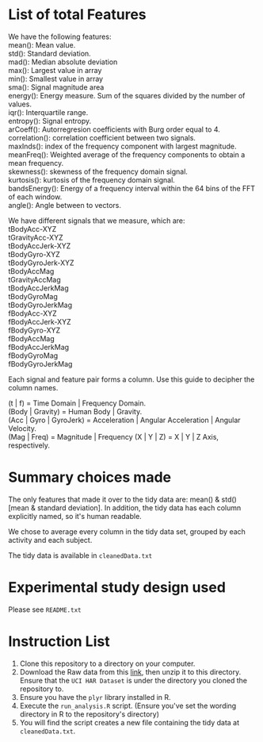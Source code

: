 # List of total Features

We have the following features:  
mean(): Mean value.  
std(): Standard deviation.  
mad(): Median absolute deviation  
max(): Largest value in array  
min(): Smallest value in array  
sma(): Signal magnitude area  
energy(): Energy measure. Sum of the squares divided by the number of values.  
iqr(): Interquartile range.  
entropy(): Signal entropy.  
arCoeff(): Autorregresion coefficients with Burg order equal to 4.  
correlation(): correlation coefficient between two signals.  
maxInds(): index of the frequency component with largest magnitude.  
meanFreq(): Weighted average of the frequency components to obtain a mean frequency.  
skewness(): skewness of the frequency domain signal.  
kurtosis(): kurtosis of the frequency domain signal.  
bandsEnergy(): Energy of a frequency interval within the 64 bins of the FFT of each window.  
angle(): Angle between to vectors.  

We have different signals that we measure, which are:  
tBodyAcc-XYZ  
tGravityAcc-XYZ  
tBodyAccJerk-XYZ  
tBodyGyro-XYZ  
tBodyGyroJerk-XYZ  
tBodyAccMag  
tGravityAccMag  
tBodyAccJerkMag  
tBodyGyroMag  
tBodyGyroJerkMag  
fBodyAcc-XYZ  
fBodyAccJerk-XYZ  
fBodyGyro-XYZ  
fBodyAccMag  
fBodyAccJerkMag  
fBodyGyroMag  
fBodyGyroJerkMag  

Each signal and feature pair forms a column. Use this guide to decipher the column names.

(t | f) = Time Domain | Frequency Domain.  
(Body | Gravity) = Human Body | Gravity.  
(Acc | Gyro | GyroJerk) = Acceleration | Angular Acceleration | Angular Velocity.  
(Mag | Freq) = Magnitude | Frequency
(X | Y | Z) = X | Y | Z Axis, respectively.

# Summary choices made

The only features that made it over to the tidy data are:
mean() & std() [mean & standard deviation]. In addition, the tidy data has each column explicitly named, so it's human readable.

We chose to average every column in the tidy data set, grouped by each activity and each subject.

The tidy data is available in ```cleanedData.txt```

# Experimental study design used

Please see ```README.txt```

# Instruction List

1. Clone this repository to a directory on your computer.  
2. Download the Raw data from this [link](https://d396qusza40orc.cloudfront.net/getdata/projectfiles/UCI%20HAR%20Dataset.zip), then unzip it to this directory. Ensure that the ```UCI HAR Dataset``` is under the directory you cloned the repository to.  
3. Ensure you have the ```plyr``` library installed in R.  
4. Execute the ```run_analysis.R``` script. (Ensure you've set the wording directory in R to the repository's directory)  
5. You will find the script creates a new file containing the tidy data at ```cleanedData.txt```.
